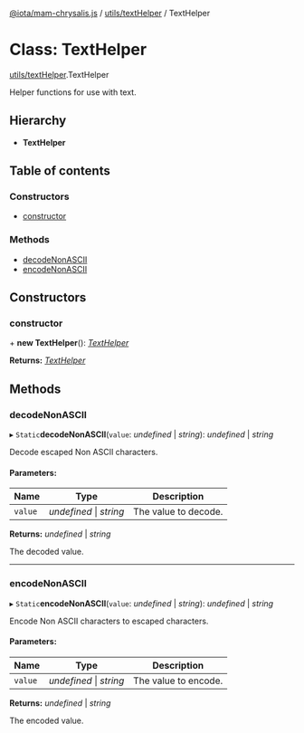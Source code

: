 [@iota/mam-chrysalis.js](../README.md) / [utils/textHelper](../modules/utils_texthelper.md) / TextHelper

# Class: TextHelper

[utils/textHelper](../modules/utils_texthelper.md).TextHelper

Helper functions for use with text.

## Hierarchy

* **TextHelper**

## Table of contents

### Constructors

- [constructor](utils_texthelper.texthelper.md#constructor)

### Methods

- [decodeNonASCII](utils_texthelper.texthelper.md#decodenonascii)
- [encodeNonASCII](utils_texthelper.texthelper.md#encodenonascii)

## Constructors

### constructor

\+ **new TextHelper**(): [*TextHelper*](utils_texthelper.texthelper.md)

**Returns:** [*TextHelper*](utils_texthelper.texthelper.md)

## Methods

### decodeNonASCII

▸ `Static`**decodeNonASCII**(`value`: *undefined* \| *string*): *undefined* \| *string*

Decode escaped Non ASCII characters.

#### Parameters:

Name | Type | Description |
------ | ------ | ------ |
`value` | *undefined* \| *string* | The value to decode.   |

**Returns:** *undefined* \| *string*

The decoded value.

___

### encodeNonASCII

▸ `Static`**encodeNonASCII**(`value`: *undefined* \| *string*): *undefined* \| *string*

Encode Non ASCII characters to escaped characters.

#### Parameters:

Name | Type | Description |
------ | ------ | ------ |
`value` | *undefined* \| *string* | The value to encode.   |

**Returns:** *undefined* \| *string*

The encoded value.
